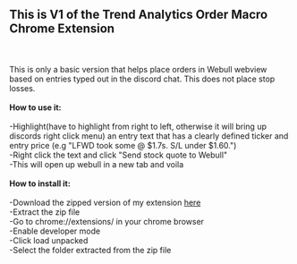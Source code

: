 <h2>This is V1 of the Trend Analytics Order Macro Chrome Extension</h2>
<br>
<br>
This is only a basic version that helps place orders in Webull webview based on entries typed out in the discord chat. This does not place stop losses.
<br>
<br>
<b>How to use it:</b>
<br>
<br>
-Highlight(have to highlight from right to left, otherwise it will bring up discords right click menu) an entry text that has a clearly defined ticker and entry price (e.g "LFWD took some @ $1.7s. S/L under $1.60.")
<br>
-Right click the text and click "Send stock quote to Webull"
<br>
-This will open up webull in a new tab and voila
<br>
<br>
<b>How to install it:</b>
<br>
<br>
-Download the zipped version of my extension <a href="https://github.com/andrewvpham/ta-order-macro/releases/download/v1/ta-order-macro-v1.zip">here</a>
<br>
-Extract the zip file
<br>
-Go to chrome://extensions/ in your chrome browser
<br>
-Enable developer mode
<br>
-Click load unpacked
<br>
-Select the folder extracted from the zip file

